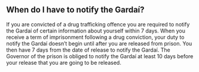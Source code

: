 ##  When do I have to notify the Gardaí?

If you are convicted of a drug trafficking offence you are required to notify
the Gardaí of certain information about yourself within 7 days. When you
receive a term of imprisonment following a drug conviction, your duty to
notify the Gardaí doesn’t begin until after you are released from prison. You
then have 7 days from the date of release to notify the Gardaí. The Governor
of the prison is obliged to notify the Gardaí at least 10 days before your
release that you are going to be released.

